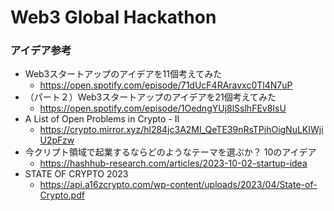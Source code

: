 # Web3 Global Hackathon


### アイデア参考
- Web3スタートアップのアイデアを11個考えてみた
  - https://open.spotify.com/episode/71dUcF4RAravxc0Tl4N7uP
- （パート２）Web3スタートアップのアイデアを21個考えてみた
  - https://open.spotify.com/episode/1OedngYUj8lSslhFEv8IsU
- A List of Open Problems in Crypto - II
  - https://crypto.mirror.xyz/hl284jc3A2MI_QeTE39nRsTPihOigNuLKIWjiU2pFzw
- 今クリプト領域で起業するならどのようなテーマを選ぶか？ 10のアイデア
  - https://hashhub-research.com/articles/2023-10-02-startup-idea
- STATE OF CRYPTO 2023
  - https://api.a16zcrypto.com/wp-content/uploads/2023/04/State-of-Crypto.pdf